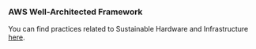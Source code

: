 ### AWS Well-Architected Framework

You can find practices related to Sustainable Hardware and Infrastructure [here](https://docs.aws.amazon.com/pdfs/wellarchitected/latest/sustainability-pillar/wellarchitected-sustainability-pillar.pdf#sustainability-pillar).
